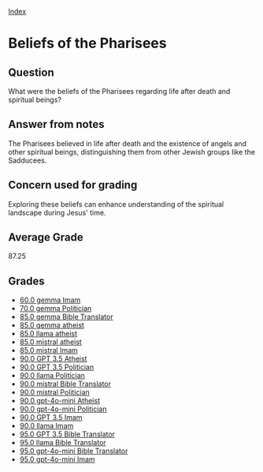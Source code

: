
[Index](../../index.md)
# Beliefs of the Pharisees
## Question
What were the beliefs of the Pharisees regarding life after death and spiritual beings?

## Answer from notes
The Pharisees believed in life after death and the existence of angels and other spiritual beings, distinguishing them from other Jewish groups like the Sadducees.

## Concern used for grading
Exploring these beliefs can enhance understanding of the spiritual landscape during Jesus' time.

## Average Grade
87.25

## Grades
 * [60.0 gemma Imam](../answers/gemma_Imam/Beliefs_of_the_Pharisees.md)
 * [70.0 gemma Politician](../answers/gemma_Politician/Beliefs_of_the_Pharisees.md)
 * [85.0 gemma Bible Translator](../answers/gemma_Bible_Translator/Beliefs_of_the_Pharisees.md)
 * [85.0 gemma atheist](../answers/gemma_atheist/Beliefs_of_the_Pharisees.md)
 * [85.0 llama atheist](../answers/llama_atheist/Beliefs_of_the_Pharisees.md)
 * [85.0 mistral atheist](../answers/mistral_atheist/Beliefs_of_the_Pharisees.md)
 * [85.0 mistral Imam](../answers/mistral_Imam/Beliefs_of_the_Pharisees.md)
 * [90.0 GPT 3.5 Atheist](../answers/GPT_3.5_Atheist/Beliefs_of_the_Pharisees.md)
 * [90.0 GPT 3.5 Politician](../answers/GPT_3.5_Politician/Beliefs_of_the_Pharisees.md)
 * [90.0 llama Politician](../answers/llama_Politician/Beliefs_of_the_Pharisees.md)
 * [90.0 mistral Bible Translator](../answers/mistral_Bible_Translator/Beliefs_of_the_Pharisees.md)
 * [90.0 mistral Politician](../answers/mistral_Politician/Beliefs_of_the_Pharisees.md)
 * [90.0 gpt-4o-mini Atheist](../answers/gpt-4o-mini_Atheist/Beliefs_of_the_Pharisees.md)
 * [90.0 gpt-4o-mini Politician](../answers/gpt-4o-mini_Politician/Beliefs_of_the_Pharisees.md)
 * [90.0 GPT 3.5 Imam](../answers/GPT_3.5_Imam/Beliefs_of_the_Pharisees.md)
 * [90.0 llama Imam](../answers/llama_Imam/Beliefs_of_the_Pharisees.md)
 * [95.0 GPT 3.5 Bible Translator](../answers/GPT_3.5_Bible_Translator/Beliefs_of_the_Pharisees.md)
 * [95.0 llama Bible Translator](../answers/llama_Bible_Translator/Beliefs_of_the_Pharisees.md)
 * [95.0 gpt-4o-mini Bible Translator](../answers/gpt-4o-mini_Bible_Translator/Beliefs_of_the_Pharisees.md)
 * [95.0 gpt-4o-mini Imam](../answers/gpt-4o-mini_Imam/Beliefs_of_the_Pharisees.md)
